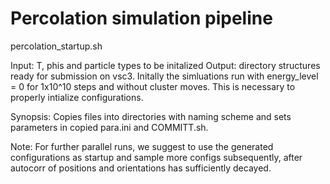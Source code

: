 # Percolation simulation pipeline 

percolation_startup.sh

Input: T, phis and particle types to be initalized 
Output: directory structures ready for submission on vsc3. Initally the simluations run with energy_level = 0 for 1x10^10 steps and without cluster moves. This is necessary to properly intialize configurations.

Synopsis: Copies files into directories with naming scheme and sets parameters in copied para.ini and COMMITT.sh.

Note: 
For further parallel runs, we suggest to use the generated configurations as startup and sample more configs subsequently, after autocorr of positions and orientations has sufficiently decayed. 


 
